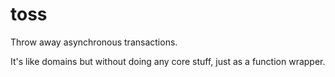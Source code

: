 toss
====

Throw away asynchronous transactions.

It's like domains but without doing any core stuff, just as a function wrapper.

